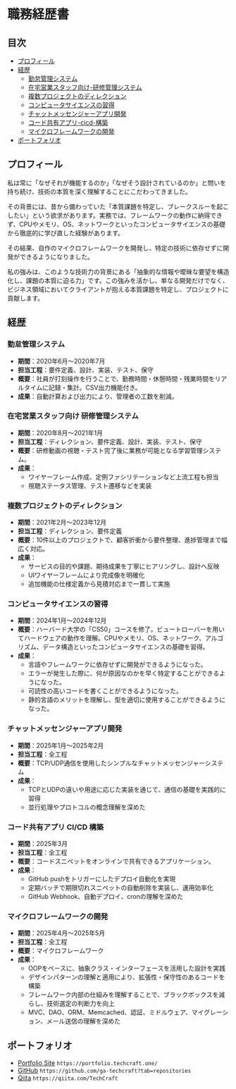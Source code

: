 # 職務経歴書

## 目次

- [プロフィール](#プロフィール)
- [経歴](#経歴)
  - [勤怠管理システム](#勤怠管理システム)
  - [在宅営業スタッフ向け-研修管理システム](#在宅営業スタッフ向け-研修管理システム)
  - [複数プロジェクトのディレクション](#複数プロジェクトのディレクション)
  - [コンピュータサイエンスの習得](#コンピュータサイエンスの習得)
  - [チャットメッセンジャーアプリ開発](#チャットメッセンジャーアプリ開発)
  - [コード共有アプリ-cicd-構築](#コード共有アプリ-cicd-構築)
  - [マイクロフレームワークの開発](#マイクロフレームワークの開発)
- [ポートフォリオ](#ポートフォリオ)


## プロフィール

私は常に「なぜそれが機能するのか」「なぜそう設計されているのか」と問いを持ち続け、技術の本質を深く理解することにこだわってきました。

その背景には、昔から備わっていた「本質課題を特定し、ブレークスルーを起こしたい」という欲求があります。実務では、フレームワークの動作に納得できず、CPUやメモリ、OS、ネットワークといったコンピュータサイエンスの基礎から徹底的に学び直した経験があります。

その結果、自作のマイクロフレームワークを開発し、特定の技術に依存せずに開発ができるようになりました。

私の強みは、このような技術力の背景にある「抽象的な情報や曖昧な要望を構造化し、課題の本質に迫る力」です。この強みを活かし、単なる開発だけでなく、ビジネス領域においてクライアントが抱える本質課題を特定し、プロジェクトに貢献します。


## 経歴

### 勤怠管理システム

- **期間**：2020年6月〜2020年7月
- **担当工程**：要件定義、設計、実装、テスト、保守
- **概要**：社員が打刻操作を行うことで、勤務時間・休憩時間・残業時間をリアルタイムに記録・集計。CSV出力機能付き。
- **成果**：自動計算および出力により、管理者の工数を削減。



### 在宅営業スタッフ向け 研修管理システム

- **期間**：2020年8月〜2021年1月
- **担当工程**：ディレクション、要件定義、設計、実装、テスト、保守
- **概要**：研修動画の視聴・テスト完了後に業務が可能となる学習管理システム。
- **成果**：
  - ワイヤーフレーム作成、定例ファシリテーションなど上流工程も担当
  - 視聴ステータス管理、テスト遷移などを実装



### 複数プロジェクトのディレクション

- **期間**：2021年2月〜2023年12月
- **担当工程**：ディレクション、要件定義
- **概要**：10件以上のプロジェクトで、顧客折衝から要件整理、進捗管理まで幅広く対応。
- **成果**：
  - サービスの目的や課題、期待成果を丁寧にヒアリングし、設計へ反映
  - UIワイヤーフレームにより完成像を明確化
  - 追加機能の仕様定義から見積対応まで一貫して実施


### コンピュータサイエンスの習得

- **期間**：2024年1月〜2024年12月
- **概要**：ハーバード大学の「CS50」コースを修了。ビュートローバーを用いてハードウェアの動作を理解。CPUやメモリ、OS、ネットワーク、アルゴリズム、データ構造といったコンピュータサイエンスの基礎を習得。
- **成果**：
  - 言語やフレームワークに依存せずに開発ができるようになった。
  - エラーが発生した際に、何が原因なのかを早く特定することができるようになった。
  - 可読性の高いコードを書くことができるようになった。
  - 静的言語のメリットを理解し、型を適切に使用することができるようになった。


### チャットメッセンジャーアプリ開発

- **期間**：2025年1月〜2025年2月
- **担当工程**：全工程
- **概要**：TCP/UDP通信を使用したシンプルなチャットメッセンジャーシステム
- **成果**：
  - TCPとUDPの違いや用途に応じた実装を通じて、通信の基礎を実践的に習得
  - 並行処理やプロトコルの概念理解を深めた



### コード共有アプリ CI/CD 構築

- **期間**：2025年3月
- **担当工程**：全工程
- **概要**：コードスニペットをオンラインで共有できるアプリケーション。
- **成果**：
  - GitHub pushをトリガーにしたデプロイ自動化を実現
  - 定期バッチで期限切れスニペットの自動削除を実装し、運用効率化
  - GitHub Webhook、自動デプロイ、cronの理解を深めた



### マイクロフレームワークの開発

- **期間**：2025年4月〜2025年5月
- **担当工程**：全工程
- **概要**：マイクロフレームワーク
- **成果**：
  - OOPをベースに、抽象クラス・インターフェースを活用した設計を実践
  - デザインパターンの理解と適用により、拡張性・保守性のあるコードを構築
  - フレームワーク内部の仕組みを理解することで、ブラックボックスを減らし、技術選定の判断力を向上
  - MVC、DAO、ORM、Memcached、認証、ミドルウェア、マイグレーション、メール送信の理解を深めた


## ポートフォリオ

- [Portfolio Site](https://portfolio.techcraft.one/) `https://portfolio.techcraft.one/`
- [GitHub](https://github.com/ga-techcraft?tab=repositories) `https://github.com/ga-techcraft?tab=repositories`
- [Qiita](https://qiita.com/TechCraft) `https://qiita.com/TechCraft`
